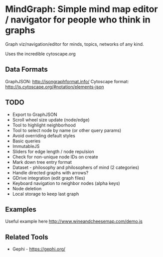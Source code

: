 # MindGraph: Simple mind map editor / navigator for people who think in graphs

Graph viz/navigation/editor for minds, topics, networks of any kind.

Uses the incredible cytoscape.org

## Data Formats

GraphJSON: http://jsongraphformat.info/
Cytoscape format: http://js.cytoscape.org/#notation/elements-json

## TODO


* Export to GraphJSON
* Scroll wheel size update (node/edge)
* Tool to highlight neighborhood
* Tool to select node by name (or other query params)
* Avoid overriding default styles
* Basic queries
* ImmutableJS
* Sliders for edge length / node repulsion
* Check for non-unique node IDs on create
* Mark down tree entry format
* Dataset - philosophy and philosophers of mind (2 categories)
* Handle directed graphs with arrows?
* GDrive integration (edit graph files)
* Keyboard navigation to neighbor nodes (alpha keys)
* Node deletion
* Local storage to keep last graph

## Examples

Useful example here http://www.wineandcheesemap.com/demo.js

## Related Tools

* Gephi - https://gephi.org/
